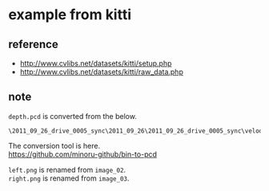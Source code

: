 # example from kitti
## reference
+ http://www.cvlibs.net/datasets/kitti/setup.php  
+ http://www.cvlibs.net/datasets/kitti/raw_data.php
## note
`depth.pcd` is converted from the below.  
```
\2011_09_26_drive_0005_sync\2011_09_26\2011_09_26_drive_0005_sync\velodyne_points\data\0000000000.bin
```
The conversion tool is here.  
https://github.com/minoru-github/bin-to-pcd

`left.png` is renamed from `image_02`.  
`right.png` is renamed from `image_03`.  
